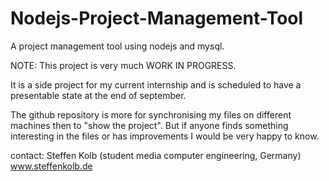 Nodejs-Project-Management-Tool
==============================

A project management tool using nodejs and mysql.

NOTE:
This project is very much WORK IN PROGRESS.


It is a side project for my current internship and is scheduled
to have a presentable state at the end of september.

The github repository is more for synchronising my files on different machines then to "show the project".
But if anyone finds something interesting in the files or has improvements I would be very happy to know.


contact:
Steffen Kolb (student media computer engineering, Germany)
www.steffenkolb.de
